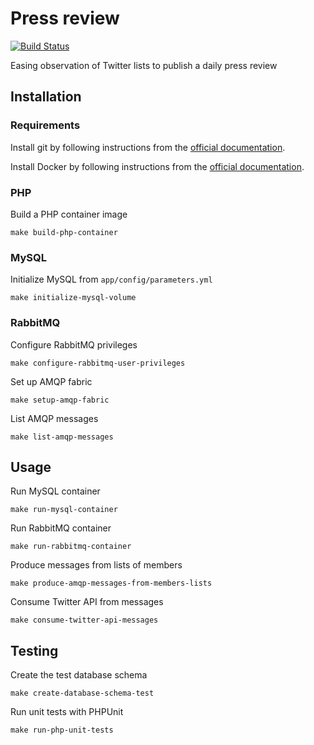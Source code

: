 # Press review

[![Build Status](https://travis-ci.org/thierrymarianne/daily-press-review.svg?branch=master)](https://travis-ci.org/thierrymarianne/daily-press-review)

Easing observation of Twitter lists to publish a daily press review

## Installation

### Requirements

Install git by following instructions from the [official documentation](https://git-scm.org/).

Install Docker by following instructions from the [official documentation](https://docs.docker.com/install/linux/docker-ce/ubuntu/).

### PHP

Build a PHP container image

```
make build-php-container
```

### MySQL

Initialize MySQL from `app/config/parameters.yml`

```
make initialize-mysql-volume
```

### RabbitMQ

Configure RabbitMQ privileges

```
make configure-rabbitmq-user-privileges
```

Set up AMQP fabric

```
make setup-amqp-fabric
```

List AMQP messages

```
make list-amqp-messages
```

## Usage

Run MySQL container

```
make run-mysql-container
```

Run RabbitMQ container

```
make run-rabbitmq-container
```

Produce messages from lists of members

```
make produce-amqp-messages-from-members-lists
```

Consume Twitter API from messages

```
make consume-twitter-api-messages
```

## Testing

Create the test database schema

```
make create-database-schema-test
``` 

Run unit tests with PHPUnit 

```
make run-php-unit-tests
```
